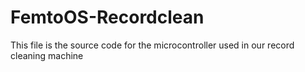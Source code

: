 # FemtoOS-Recordclean
This file is the source code for the microcontroller used in our record cleaning machine
